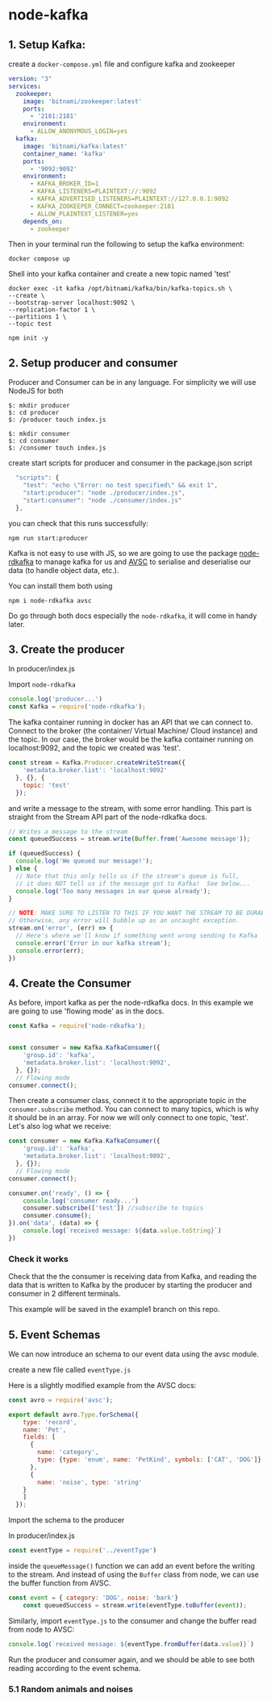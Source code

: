 # node-kafka

## 1. Setup Kafka:

create a ```docker-compose.yml``` file and configure kafka and zookeeper

```.yml
version: "3"
services:
  zookeeper:
    image: 'bitnami/zookeeper:latest'
    ports:
      - '2181:2181'
    environment:
      - ALLOW_ANONYMOUS_LOGIN=yes
  kafka:
    image: 'bitnami/kafka:latest'
    container_name: 'kafka'
    ports:
      - '9092:9092'
    environment:
      - KAFKA_BROKER_ID=1
      - KAFKA_LISTENERS=PLAINTEXT://:9092
      - KAFKA_ADVERTISED_LISTENERS=PLAINTEXT://127.0.0.1:9092
      - KAFKA_ZOOKEEPER_CONNECT=zookeeper:2181
      - ALLOW_PLAINTEXT_LISTENER=yes
    depends_on:
      - zookeeper
```

Then in your terminal run the following to setup the kafka environment:
```
docker compose up
```
Shell into your kafka container and create a new topic named 'test'
```
docker exec -it kafka /opt/bitnami/kafka/bin/kafka-topics.sh \
--create \
--bootstrap-server localhost:9092 \
--replication-factor 1 \
--partitions 1 \
--topic test
```
```
npm init -y
```

## 2. Setup producer and consumer

Producer and Consumer can be in any language. For simplicity we will use NodeJS for both

```
$: mkdir producer
$: cd producer
$: /producer touch index.js
```

```
$: mkdir consumer
$: cd consumer
$: /consumer touch index.js
```

create start scripts for producer and consumer in the package.json script

```.js
  "scripts": {
    "test": "echo \"Error: no test specified\" && exit 1",
    "start:producer": "node ./producer/index.js",
    "start:consumer": "node ./consumer/index.js"
  },
```
you can check that this runs successfully:
```
npm run start:producer
```
Kafka is not easy to use with JS, so we are going to use the package [node-rdkafka](https://www.npmjs.com/package/node-rdkafka) to manage kafka for us and [AVSC](https://www.npmjs.com/package/avsc) to serialise and deserialise our data (to handle object data, etc.).

You can install them both using
```
npm i node-rdkafka avsc
```
Do go through both docs especially the ```node-rdkafka```, it will come in handy later.

## 3. Create the producer


In producer/index.js

Import ```node-rdkafka```

```js
console.log('producer...')
const Kafka = require('node-rdkafka');
```

The kafka container running in docker has an API that we can connect to. Connect to the broker (the container/ Virtual Machine/ Cloud instance) and the topic. In our case, the broker would be the kafka container running on localhost:9092, and the topic we created was 'test'.

```js
const stream = Kafka.Producer.createWriteStream({
    'metadata.broker.list': 'localhost:9092'
  }, {}, {
    topic: 'test'
  });
```
and write a message to the stream, with some error handling. This part is straight from the Stream API part of the node-rdkafka docs.
```js
// Writes a message to the stream
const queuedSuccess = stream.write(Buffer.from('Awesome message'));

if (queuedSuccess) {
  console.log('We queued our message!');
} else {
  // Note that this only tells us if the stream's queue is full,
  // it does NOT tell us if the message got to Kafka!  See below...
  console.log('Too many messages in our queue already');
}

// NOTE: MAKE SURE TO LISTEN TO THIS IF YOU WANT THE STREAM TO BE DURABLE
// Otherwise, any error will bubble up as an uncaught exception.
stream.on('error', (err) => {
  // Here's where we'll know if something went wrong sending to Kafka
  console.error('Error in our kafka stream');
  console.error(err);
})

```

## 4. Create the Consumer

As before, import kafka as per the node-rdkafka docs. In this example we are going to use 'flowing mode' as in the docs.

```js
const Kafka = require('node-rdkafka');


const consumer = new Kafka.KafkaConsumer({
    'group.id': 'kafka',
    'metadata.broker.list': 'localhost:9092',
  }, {});
  // Flowing mode
consumer.connect();

```
Then create a consumer class, connect it to the appropriate topic in the ```consumer.subscribe``` method. You can connect to many topics, which is why it should be in an array. For now we will only connect to one topic, 'test'. Let's also log what we receive:

```js
const consumer = new Kafka.KafkaConsumer({
    'group.id': 'kafka',
    'metadata.broker.list': 'localhost:9092',
  }, {});
  // Flowing mode
consumer.connect();

consumer.on('ready', () => {
    console.log('consumer ready...')
    consumer.subscribe(['test']) //subscribe to topics
    consumer.consume();
}).on('data', (data) => {
    console.log(`received message: ${data.value.toString}`)
})
```

### Check it works

Check that the the consumer is receiving data from Kafka, and reading the data that is written to Kafka by the producer by starting the producer and consumer in 2 different terminals.

This example will be saved in the example1 branch on this repo.

## 5. Event Schemas

We can now introduce an schema to our event data using the avsc module.

create a new file called ```eventType.js```

Here is a slightly modified example from the AVSC docs:

```js
const avro = require('avsc');

export default avro.Type.forSchema({
    type: 'record',
    name: 'Pet',
    fields: [
      {
        name: 'category',
        type: {type: 'enum', name: 'PetKind', symbols: ['CAT', 'DOG']}
      },
      {
        name: 'noise', type: 'string'
    }
    ]
  });
```
Import the schema to the producer

In producer/index.js

```js
const eventType = require('../eventType')
```
inside the ```queueMessage()``` function we can add an event before the writing to the stream. And instead of using the ```Buffer``` class from node, we can use the buffer function from AVSC.
```js
const event = { category: 'DOG', noise: 'bark'}
    const queuedSuccess = stream.write(eventType.toBuffer(event));
```

Similarly, import ```eventType.js``` to the consumer and change the buffer read from node to AVSC:

```js
console.log(`received message: ${eventType.fromBuffer(data.value)}`)
```

Run the producer and consumer again, and we should be able to see both reading according to the event schema.

### 5.1 Random animals and noises